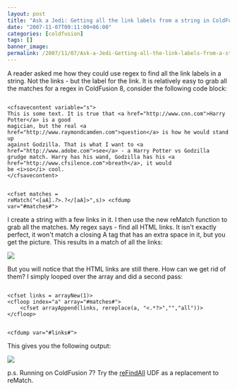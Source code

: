 ```yaml
---
layout: post
title: "Ask a Jedi: Getting all the link labels from a string in ColdFusion"
date: "2007-11-07T09:11:00+06:00"
categories: [coldfusion]
tags: []
banner_image: 
permalink: /2007/11/07/Ask-a-Jedi-Getting-all-the-link-labels-from-a-string-in-ColdFusion
---
```


A reader asked me how they could use regex to find all the link labels in a string. Not the links - but the label for the link. It is relatively easy to grab all the matches for a regex in ColdFusion 8, consider the following code block:

<code>
&lt;cfsavecontent variable="s"&gt;
This is some text. It is true that &lt;a href="http://www.cnn.com"&gt;Harry Potter&lt;/a&gt; is a good
magician, but the real &lt;a href="http://www.raymondcamden.com"&gt;question&lt;/a&gt; is how he would stand up
against Godzilla. That is what I want to &lt;a href="http://www.adobe.com"&gt;see&lt;/a&gt; - a Harry Potter vs Godzilla
grudge match. Harry has his wand, Godzilla has his &lt;a href="http://www.cfsilence.com"&gt;breath&lt;/a&gt;, it would
be &lt;i&gt;so&lt;/i&gt; cool.
&lt;/cfsavecontent&gt;

&lt;cfset matches = reMatch("&lt;[aA].*?&gt;.*?&lt;/[aA]&gt;",s)&gt;
&lt;cfdump var="#matches#"&gt;
</code>

I create a string with a few links in it. I then use the new reMatch function to grab all the matches. My regex says - find all HTML links. It isn't exactly perfect, it won't match a closing A tag that has an extra space in it, but you get the picture. This results in a match of all the links:


<img src="https://static.raymondcamden.com/images/cfjedi/Picture 22.png">

But you will notice that the HTML links are still there. How can we get rid of them? I simply looped over the array and did a second pass:

<code>
&lt;cfset links = arrayNew(1)&gt;
&lt;cfloop index="a" array="#matches#"&gt;
	&lt;cfset arrayAppend(links, rereplace(a, "&lt;.*?&gt;","","all"))&gt;
&lt;/cfloop&gt;

&lt;cfdump var="#links#"&gt;
</code>

This gives you the following output:

<img src="https://static.raymondcamden.com/images/cfjedi/Picture 31.png">

p.s. Running on ColdFusion 7? Try the <a href="http://www.cflib.org/udf.cfm?ID=1027">reFindAll</a> UDF as a replacement to reMatch.